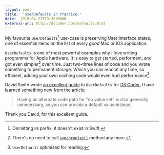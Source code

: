 ```yaml
---
layout: post
title:  "UserDefaults In Practice."
date:  2019-04-21T10:28+0000
external-url: http://dscoder.com/defaults.html
---
```


My favourite `UserDefaults`[^2] use-case is preserving User Interface states, one of essential items on the list of every *good* Mac or iOS application.

`UserDefaults` is one of most powerful examples why I love writing programms for Apple hardware. It is easy to get started, performant, and got even simpler[^3] over time. Just two-three lines of code and you wrote something to permanent storage. Which you can read at any time, so efficient, adding your own caching code would even hurt performance[^1].

David Smith wrote [an excellent guide][3] to `UserDefaults` for [DS Coder.][1] I have learned something new from the article:

> Having an alternate code path for "no value set" is also generally unnecessary, as you can provide a default value instead.

Thank you David, for this excellent guide.

[^1]: `UserDefaults` optimised for reading.
[^2]: Ommitting `NS` prefix, it doesn't exist in Swift.
[^3]: There's no need to call [`synchronize()`][2] method any more.

[1]: http://dscoder.com
[2]: https://developer.apple.com/documentation/foundation/userdefaults/1414005-synchronize
[3]: http://dscoder.com/defaults.html